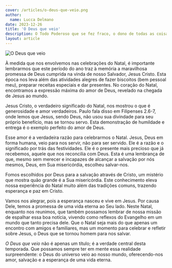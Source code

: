 ```yaml
---
cover: /articles/o-deus-que-veio.png
author:
  name: Lucca Delmano
date: 2023-12-26
title: 'O Deus que veio'
description: O Todo Poderoso que se fez fraco, o dono de todas as coisas que se fez pobre
layout: article
---
```


![O Deus que veio](articles/o-deus-que-veio.png)

À medida que nos envolvemos nas celebrações do Natal, é importante lembrarmos que este período do ano traz à memória a maravilhosa promessa de Deus cumprida na vinda de nosso Salvador, Jesus Cristo. Esta época nos leva além das atividades alegres de fazer biscoitos (bem pessoal meu), preparar receitas especiais e dar presentes. No coração do Natal, encontramos a expressão máxima do amor de Deus, revelado na chegada de Jesus ao mundo.

Jesus Cristo, o verdadeiro significado do Natal, nos mostrou o que é generosidade e amor verdadeiros. Paulo fala disso em Filipenses 2.6-7, onde lemos que Jesus, sendo Deus, não usou sua divindade para seu próprio benefício, mas se tornou servo. Esta demonstração de humildade e entrega é o exemplo perfeito do amor de Deus.

Esse amor é a verdadeira razão para celebrarmos o Natal. Jesus, Deus em forma humana, veio para nos servir, não para ser servido. Ele é a razão e o significado por trás das festividades. Ele é o presente mais precioso que já recebemos, aquele que nos reconcilia com Deus. Esta é uma lembrança de que, mesmo sem merecer e incapazes de alcançar a salvação por nós mesmos, Deus, em Sua misericórdia, escolheu salvar-nos.

Fomos escolhidos por Deus para a salvação através de Cristo, um mistério que mostra quão grande é a Sua misericórdia. Este conhecimento eleva nossa experiência do Natal muito além das tradições comuns, trazendo esperança e paz em Cristo.

Vamos nos alegrar, pois a esperança nasceu e vive em Jesus. Por causa Dele, temos a promessa de uma vida eterna ao Seu lado. Neste Natal, enquanto nos reunimos, que também possamos lembrar de nossa missão de espalhar essa boa notícia, vivendo como reflexos do Evangelho em um mundo que tanto precisa dele. Que o Natal seja mais do que apenas um encontro com amigos e familiares, mas um momento para celebrar e refletir sobre Jesus, o Deus que se tornou homem para nos salvar.

*O Deus que veio* não é apenas um título; é a verdade central desta temporada. Que possamos sempre ter em mente essa realidade surpreendente: o Deus do universo veio ao nosso mundo, oferecendo-nos amor, salvação e a esperança de uma vida eterna.
